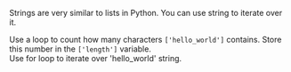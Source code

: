 Strings are very similar to lists in Python. You can use string to iterate over it.  
  
Use a loop to count how many characters `['hello_world']` contains. Store this number in the `['length']` variable.  
Use for loop to iterate over 'hello\_world' string.